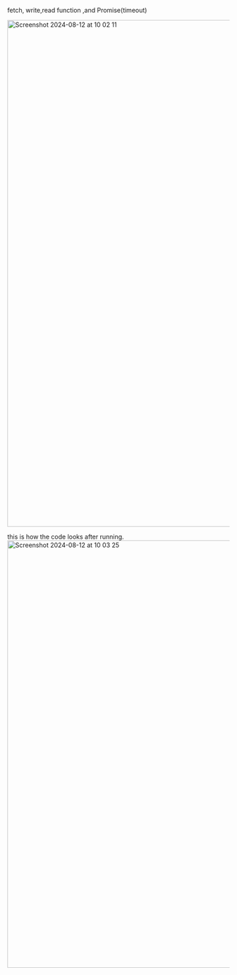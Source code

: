 fetch, write,read function ,and Promise(timeout)


<img width="1150" alt="Screenshot 2024-08-12 at 10 02 11" src="https://github.com/user-attachments/assets/0ad7293c-585a-4c6d-86e1-26ca1dfee7b3">

this is how the code looks after running.
<img width="970" alt="Screenshot 2024-08-12 at 10 03 25" src="https://github.com/user-attachments/assets/e7d193e7-87e8-4c16-b14b-9ee20184bf44">
